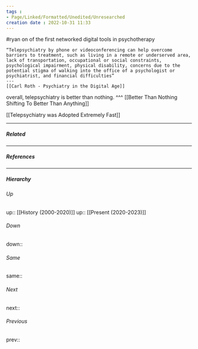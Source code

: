 ```yaml
---
tags :
- Page/Linked/Formatted/Unedited/Unresearched
creation date : 2022-10-31 11:33 
---
```


#ryan 
on of the first networked digital tools in psychotherapy 


```ad-quote
“Telepsychiatry by phone or videoconferencing can help overcome barriers to treatment, such as living in a remote or underserved area, lack of transportation, occupational or social constraints, psychological impairment, physical disability, concerns due to the potential stigma of walking into the office of a psychologist or psychiatrist, and financial difficulties”
---
[[Carl Roth - Psychiatry in the Digital Age]]
```

overall, telepsychiatry is better than nothing.
^^^
[[Better Than Nothing Shifting To Better Than Anything]]

[[Telepsychiatry was Adopted Extremely Fast]]

---
##### Related


---
##### References


---
##### Hierarchy
###### Up
up:: [[History (2000-2020)]]
up:: [[Present (2020-2023)]]
###### Down
down:: 
###### Same
same:: 
###### Next
next:: 
###### Previous
prev:: 